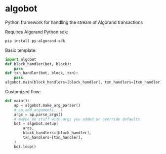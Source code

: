 # algobot
Python framework for handling the stream of Algorand transactions

Requires Algorand Python sdk:
``` bash
pip install py-algorand-sdk
```

Basic template:
``` Python
import algobot
def block_handler(bot, block):
    pass
def txn_handler(bot, block, txn):
    pass
algobot.main(block_handlers=[block_handler], txn_handlers=[txn_handler])
```

Customized flow:
``` Python
def main():
    ap = algobot.make_arg_parser()
    # ap.add_argument(...)
    args = ap.parse_args()
    # maybe do stuff with args you added or override defaults
    bot = algobot.setup(
        args,
        block_handlers=[block_handler],
        txn_handlers=[txn_handler],
    )
    bot.loop()
```
